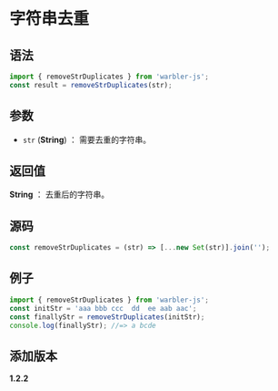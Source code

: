 # 字符串去重

## 语法

```js
import { removeStrDuplicates } from 'warbler-js';
const result = removeStrDuplicates(str);
```

## 参数

- `str` (**String**) ： 需要去重的字符串。

## 返回值

**String** ： 去重后的字符串。

## 源码

```js
const removeStrDuplicates = (str) => [...new Set(str)].join('');
```

## 例子

```js
import { removeStrDuplicates } from 'warbler-js';
const initStr = 'aaa bbb ccc  dd  ee aab aac';
const finallyStr = removeStrDuplicates(initStr);
console.log(finallyStr); //=> a bcde
```

## 添加版本

**1.2.2**
